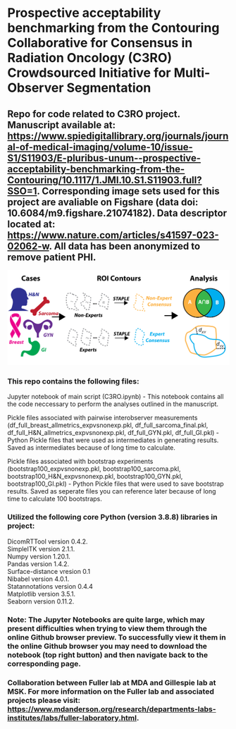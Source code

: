 # Prospective acceptability benchmarking from the Contouring Collaborative for Consensus in Radiation Oncology (C3RO) Crowdsourced Initiative for Multi-Observer Segmentation

## Repo for code related to C3RO project. Manuscript available at: https://www.spiedigitallibrary.org/journals/journal-of-medical-imaging/volume-10/issue-S1/S11903/E-pluribus-unum--prospective-acceptability-benchmarking-from-the-Contouring/10.1117/1.JMI.10.S1.S11903.full?SSO=1. Corresponding image sets used for this project are avaliable on Figshare (data doi: 10.6084/m9.figshare.21074182). Data descriptor located at: https://www.nature.com/articles/s41597-023-02062-w. All data has been anonymized to remove patient PHI. <br>

<img src= "overview_figure.png" width="700">

### This repo contains the following files: <br>
Jupyter notebook of main script (C3RO.ipynb) - This notebook contains all the code neccessary to perform the analyses outlined in the manuscript. <br>

Pickle files associated with pairwise interobserver measurements (df_full_breast_allmetrics_expvsnonexp.pkl, df_full_sarcoma_final.pkl, df_full_H&N_allmetrics_expvsnonexp.pkl, df_full_GYN.pkl, df_full_GI.pkl) - Python Pickle files that were used as intermediates in generating results. Saved as intermediates because of long time to calculate. <br>

Pickle files associated with bootstrap experiments (bootstrap100_expvsnonexp.pkl, bootstrap100_sarcoma.pkl, bootstrap100_H&N_expvsnonexp.pkl, bootstrap100_GYN.pkl, bootstrap100_GI.pkl) - Python Pickle files that were used to save bootstrap results. Saved as seperate files you can reference later because of long time to calculate 100 bootstraps. <br>

### Utilized the following core Python (version 3.8.8) libraries in project: <br>

DicomRTTool version 0.4.2. <br>
SimpleITK version 2.1.1.<br>
Numpy version 1.20.1.<br>
Pandas version 1.4.2. <br>
Surface-distance vresion 0.1 <br>
Nibabel version 4.0.1. <br>
Statannotations version 0.4.4 <br>
Matplotlib version 3.5.1.<br>
Seaborn version 0.11.2. <br>

### Note: The Jupyter Notebooks are quite large, which may present difficulties when trying to view them through the online Github browser preview. To successfully view it them in the online Github browser you may need to download the notebook (top right button) and then navigate back to the corresponding page.  

### Collaboration between Fuller lab at MDA and Gillespie lab at MSK. For more information on the Fuller lab and associated projects please visit: https://www.mdanderson.org/research/departments-labs-institutes/labs/fuller-laboratory.html. 
